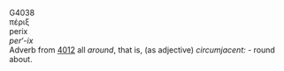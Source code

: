 <body>
  <p>G4038<br>  πέριξ  <br> perix  <br><i>per‘-ix </i><br>Adverb from <a href="g4012.htm">4012</a>  all <i>around</i>, that is, (as adjective) <i>circumjacent:</i> - round about.<br></p>
 </body>